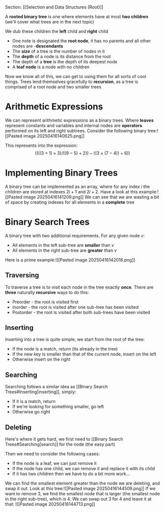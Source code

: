 Section: [[Selection and Data Structures (Root)]]

A **rooted binary tree** is one where elements have at most **two children** (we'll cover what trees are in the next topic)

We dub these children the **left** child and **right** child

- One note is designated the **root node**, it has no parents and all other nodes are -**descendants**
- The **size** of a tree is the number of nodes in it
- The **depth** of a node is its distance from the root
- The depth of a **tree** is the depth of its deepest node
- A **leaf node** is a node with no children

Now we know all of this, we can get to using them for all sorts of cool things. Trees lend themselves gracefully to **recursion**, as a tree is comprised of a root node and two smaller trees
# Arithmetic Expressions

We can represent arithmetic expressions as a binary trees. Where **leaves** represent constants and variables and internal nodes are **operators** performed on its left and right subtrees. Consider the following binary tree:![[Pasted image 20250416140625.png]]

This represents into the expression:
$$((((3+1)\times3)/((9-5)+2))-((3\times(7-4))+6))$$
# Implementing Binary Trees

A binary tree can be implemented as an array, where for any index $i$ the children are stored at indexes $2i+1$ and $2i+2$.  Have a look at this example:![[Pasted image 20250416141209.png]]
We can see that we are wasting a bit of space by creating indexes for all elements in a **complete** tree
# Binary Search Trees

A binary tree with two additional requirements. For any given node $v$:

- All elements in the left sub-tree are **smaller** than $v$
- All elements in the right sub-tree are **greater** than $v$

Here is a prime example:![[Pasted image 20250416142016.png]]
## Traversing

To traverse a tree is to visit each node in the tree exactly **once**. There are **three** naturally **recursive** ways to do this:

- Preorder - the root is visited first
- Inorder - the root is visited after one sub-tree has been visited
- Postorder - the root is visited after both sub-trees have been visited
## Inserting

Inserting into a tree is quite simple, we start from the root of the tree:

- If the node is a match, return (its already in the tree)
- If the new key is smaller than that of the current node, insert on the left
- Otherwise insert on the right
## Searching

Searching follows a similar idea as [[Binary Search Trees#Inserting|inserting]], simply:

- If it is a match, return
- If we're looking for something smaller, go left
- Otherwise go right
## Deleting

Here's where it gets hard, we first need to [[Binary Search Trees#Searching|search]] for the node (the easy part)

Then we need to consider the following cases:

- If the node is a leaf, we can just remove it
- If the node has one child, we can remove it and replace it with its child
- If it has two children then we have to do a bit more work...

We can find the smallest element greater than the node we are deleting, and swap it out. Look at this tree:![[Pasted image 20250416144509.png]]
If we want to remove 3, we find the smallest node that is larger (the smallest node in the right sub-tree), which is 4. We can swap out 3 for 4 and leave it at that:
![[Pasted image 20250416144713.png]]

